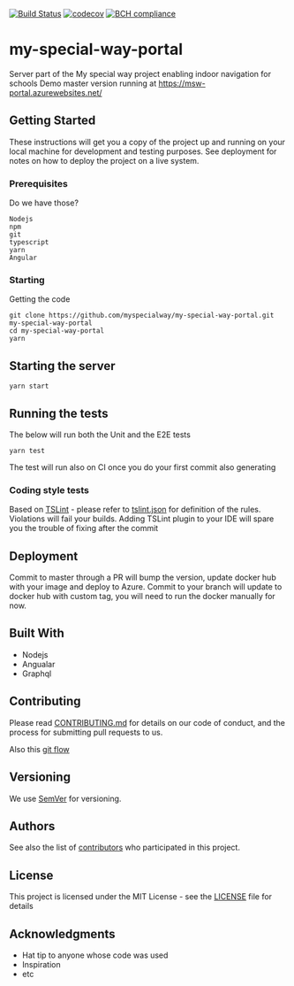 [![Build Status](https://travis-ci.org/myspecialway/my-special-way-portal.svg?branch=master)](https://travis-ci.org/myspecialway/my-special-way-portal)
[![codecov](https://codecov.io/gh/myspecialway/my-special-way-portal/branch/master/graph/badge.svg)](https://codecov.io/gh/myspecialway/my-special-way-portal)
[![BCH compliance](https://bettercodehub.com/edge/badge/myspecialway/my-special-way-portal?branch=master)](https://bettercodehub.com/results/myspecialway/my-special-way-server)

# my-special-way-portal

Server part of the My special way project enabling indoor navigation for schools
Demo master version running at https://msw-portal.azurewebsites.net/

## Getting Started

These instructions will get you a copy of the project up and running on your local machine for development and testing purposes. See deployment for notes on how to deploy the project on a live system.

### Prerequisites

Do we have those?
 

```
Nodejs
npm
git
typescript
yarn
Angular
```

### Starting

Getting the code
```
git clone https://github.com/myspecialway/my-special-way-portal.git my-special-way-portal
cd my-special-way-portal
yarn
```


## Starting the server

```
yarn start
```

## Running the tests

The below will run both the Unit and the E2E tests

```
yarn test

```
The test will run also on CI once you do your first commit also generating 

### Coding style tests

Based on [TSLint](https://palantir.github.io/tslint/) - please refer to [tslint.json](tslint.json) for definition of the rules.
Violations will fail your builds.
Adding TSLint plugin to your IDE will spare you the trouble of fixing after the commit

## Deployment

Commit to master through a PR will bump the version, update docker hub with your image and deploy to Azure.
Commit to your branch will update to docker hub with custom tag, you will need to run the docker manually for now.

## Built With

* Nodejs
* Angualar
* Graphql

## Contributing

Please read [CONTRIBUTING.md](https://gist.github.com/PurpleBooth/b24679402957c63ec426) for details on our code of conduct, and the process for submitting pull requests to us.

Also this [git flow](https://guides.github.com/introduction/flow/)

## Versioning

We use [SemVer](http://semver.org/) for versioning. 

## Authors


See also the list of [contributors](https://github.com/myspecialway/my-special-way-portal/graphs/contributors) who participated in this project.

## License

This project is licensed under the MIT License - see the [LICENSE](LICENSE) file for details

## Acknowledgments

* Hat tip to anyone whose code was used
* Inspiration
* etc
